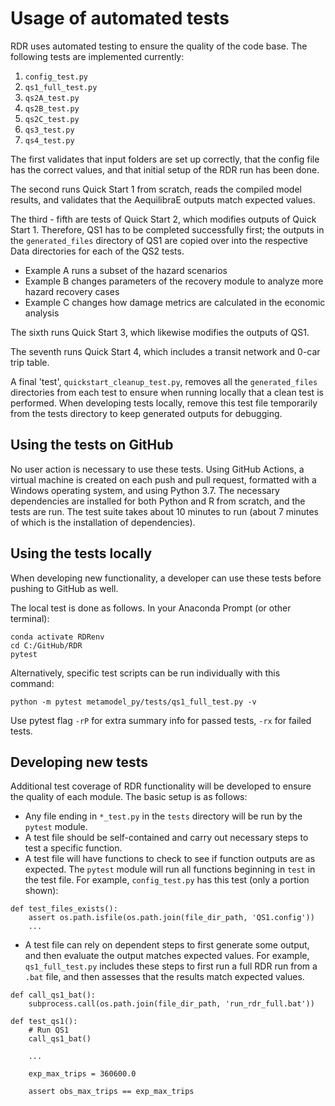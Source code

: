 # Usage of automated tests

RDR uses automated testing to ensure the quality of the code base. The following tests are implemented currently:

1. `config_test.py`
2. `qs1_full_test.py`
3. `qs2A_test.py`
4. `qs2B_test.py`
5. `qs2C_test.py`
6. `qs3_test.py`
7. `qs4_test.py`

The first validates that input folders are set up correctly, that the config file has the correct values, and that initial setup of the RDR run has been done.

The second runs Quick Start 1 from scratch, reads the compiled model results, and validates that the AequilibraE outputs match expected values.

The third - fifth are tests of Quick Start 2, which modifies outputs of Quick Start 1. Therefore, QS1 has to be completed successfully first; the outputs in the `generated_files` directory of QS1 are copied over into the respective Data directories for each of the QS2 tests.
  + Example A runs a subset of the hazard scenarios
  + Example B changes parameters of the recovery module to analyze more hazard recovery cases
  + Example C changes how damage metrics are calculated in the economic analysis

The sixth runs Quick Start 3, which likewise modifies the outputs of QS1.

The seventh runs Quick Start 4, which includes a transit network and 0-car trip table.

A final 'test', `quickstart_cleanup_test.py`, removes all the `generated_files` directories from each test to ensure when running locally that a clean test is performed. When developing tests locally, remove this test file temporarily from the tests directory to keep generated outputs for debugging.

## Using the tests on GitHub

No user action is necessary to use these tests. Using GitHub Actions, a virtual machine is created on each push and pull request, formatted with a Windows operating system, and using Python 3.7. The necessary dependencies are installed for both Python and R from scratch, and the tests are run. The test suite takes about 10 minutes to run (about 7 minutes of which is the installation of dependencies).

## Using the tests locally

When developing new functionality, a developer can use these tests before pushing to GitHub as well.

The local test is done as follows. In your Anaconda Prompt (or other terminal):
```
conda activate RDRenv
cd C:/GitHub/RDR
pytest
```

Alternatively, specific test scripts can be run individually with this command:
```
python -m pytest metamodel_py/tests/qs1_full_test.py -v
```

Use pytest flag `-rP` for extra summary info for passed tests, `-rx` for failed tests.

## Developing new tests

Additional test coverage of RDR functionality will be developed to ensure the quality of each module. The basic setup is as follows:

- Any file ending in `*_test.py` in the `tests` directory will be run by the `pytest` module.
- A test file should be self-contained and carry out necessary steps to test a specific function.
- A test file will have functions to check to see if function outputs are as expected. The `pytest` module will run all functions beginning in `test` in the test file. For example, `config_test.py` has this test (only a portion shown):
```
def test_files_exists():
    assert os.path.isfile(os.path.join(file_dir_path, 'QS1.config'))
    ...
```

- A test file can rely on dependent steps to first generate some output, and then evaluate the output matches expected values. For example, `qs1_full_test.py` includes these steps to first run a full RDR run from a `.bat` file, and then assesses that the results match expected values.
```
def call_qs1_bat():
    subprocess.call(os.path.join(file_dir_path, 'run_rdr_full.bat'))

def test_qs1():
    # Run QS1
    call_qs1_bat()

    ...

    exp_max_trips = 360600.0

    assert obs_max_trips == exp_max_trips
```
